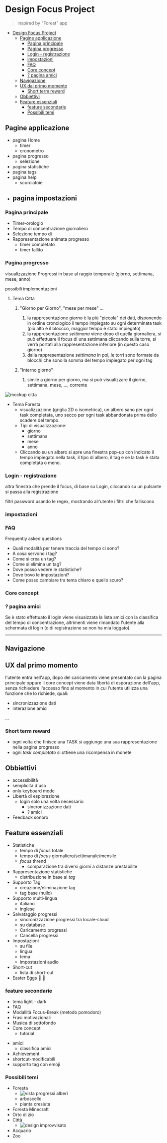 # Design Focus Project

> inspired by "Forest" app

- [Design Focus Project](#design-focus-project)
  - [Pagine applicazione](#pagine-applicazione)
    - [Pagina principale](#pagina-principale)
    - [Pagina progresso](#pagina-progresso)
    - [Login - registrazione](#login---registrazione)
    - [impostazioni](#impostazioni)
    - [FAQ](#faq)
    - [Core concept](#core-concept)
    - [? pagina amici](#-pagina-amici)
  - [Navigazione](#navigazione)
  - [UX dal primo momento](#ux-dal-primo-momento)
    - [Short term reward](#short-term-reward)
  - [Obbiettivi](#obbiettivi)
  - [Feature essenziali](#feature-essenziali)
    - [feature secondarie](#feature-secondarie)
    - [Possibili temi](#possibili-temi)

## Pagine applicazione

- pagina Home
  - timer
  - cronometro
- pagina progresso
  - selezione 
- pagina statistiche
- pagina tags
- pagina help
  - scorciatoie
- pagina impostazioni
  - 


### Pagina principale

- Timer-orologio
- Tempo di concentrazione giornaliero
- Selezione tempo di 
- Rappresentazione animata progresso
  <!-- - stadio base ("pre inizio")
  - fase crescita (animata) **da considerare**
  - fase finale successo (uguale a quella nel progresso)
  - fase finale fall -->
  - timer completato
  - timer fallito


### Pagina progresso

visualizzazione Progressi in base al raggio temporale (giorno, settimana, mese, anno)

possibili implementazioni

1. Tema Città
   1. "Giorno per Giorno", "mese per mese" ...
      1. la rappresentazione *giorno* è la più "piccola" dei dati, disponendo in ordine cronologico il tempo impiegato su ogni determinata task (più alto è il bloccco, maggior tempo è stato impiegato)
      2. la rappresentazione *settimana* viene dopo di quella giornaliera, si può effettuare il focus di una settimana cliccando sulla torre, si verrà portati alla rappresentazione inferiore (in questo caso giorno)
      3. dalla rappresentazione *settimana* in poi, le torri sono formate da blocchi che sono la somma del tempo impiegato per ogni tag 

   2. "Interno giorno"
      1. simile a giorno per giorno, ma si può visualizzare il giorno, settimana, mese, ..., corrente

![mockup citta](./md_img/mockup_citta.png)


- Tema Foresta
  - visualizzazione (griglia 2D o isometrica), un albero sano per ogni task completata, uno secco per ogni task abbandonata prima dello scadere del tempo.
  - Tipi di visualizzazione:
    - giorno
    - settimana
    - mese
    - anno
  - Cliccando su un albero si apre una finestra pop-up con indicato il tempo impiegato nella task, il tipo di albero, il tag e se la task è stata completata o meno.


### Login - registrazione

altra finestra che prende il focus, di base su Login, cliccando su un pulsante si passa alla registrazione

filtri password usando le regex, mostrando all'utente i filtri che falliscono

### impostazioni



### FAQ

Frequently asked questions

- Quali modalità per tenere traccia del tempo ci sono?
- A cosa servono i tag?
- Come si crea un tag?
- Come si elimina un tag?
- Dove posso vedere le statistiche?
- Dove trovo le impostazioni?
- Come posso cambiare tra tema chiaro e quello scuro?

### Core concept


### ? pagina amici

Se è stato effettuato il login  viene visuaizzata la lista amici con la classifica del tempo di concentrazione, altrimenti viene rimandato l'utente alla schermata di login (o di registrazione se non ha mia loggato).

___

## Navigazione



## UX dal primo momento

l'utente entra nell'app, dopo del caricamento viene presentato con la pagina principale oppure il core concept
viene data libertà di esporazione dell'app, senza richiedere l'accesso fino al momento in cui l'utente utilizza una funzione
che lo richiede, quali:

- sincronizzazione dati
- interazione amici

...

### Short term reward

- ogni volta che finisce una TASK si aggiunge una sua rappresentazione nella pagina progresso
- ogni *task completato* si ottiene una ricompensa in monete


## Obbiettivi

- accessibilità
- semplicità d'uso
- only keyboard mode
- Libertà di esplorazione
  - login solo una volta necessario
    - sincronizzazione dati
    - ? amici
- Feedback sonoro
  
## Feature essenziali

- Statistiche
  - tempo di *focus* totale
  - tempo di *focus* giornaliero/settimanale/mensile
  - *focus* thrend
    - comparazione tra diversi giorni a distanze prestabilite
- Rappresentazione statistiche
  - distribuzione in base al *tag*
- Supporto Tag
  - creazione/eliminazione tag
  - tag base (nullo)
- Supporto multi-lingua 
  - italiano 
  - inglese
- Salvataggio progressi
  - sincronizzazione progressi tra locale-cloud
  - su database
  - Caricamento progressi
  - Cancella progressi
- Impostazioni
  - su file
  - lingua
  - tema
  - impostazioni audio
- Short-cut
  - lista di short-cut
- Easter Eggs :egg: :rabbit:


### feature secondarie 

- tema light - dark
- FAQ
- Modallità Focus-Break (metodo pomodoro)
- Frasi motivazionali
- Musica di sottofondo
- Core concept
  - tutorial
<!-- - shop con cose aquistabili utilizzando le monete ottenute dai task
  - alberi
  - suono di task completata -->
- amici
  - classifica amici
- Achievement
- shortcut-modificabili
- supporto tag con emoji


### Possibili temi

- Foresta
  - ![vista progressi alberi](md_img/three_view.png)
  - arboscello
  - pianta cresiuta
- Foresta Minecraft
- Orto di zio
- Città
  - ![design improvvisato](md_img/layout_cani.png)
- Acquario
- Zoo
